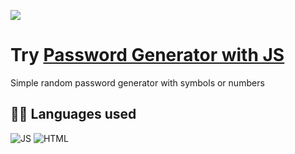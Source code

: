 ![](https://github.com/ntsg-hub/passgenjs/blob/main/banner/Banner.PNG)
# **Try [Password Generator with JS](https://ntsg-hub.github.io/passgenjs/)**

Simple random password generator with symbols or numbers

## **👩‍💻 Languages used**
![JS](https://img.shields.io/badge/JavaScript-323330?style=for-the-badge&logo=javascript&logoColor=F7DF1E) ![HTML](https://img.shields.io/badge/HTML5-E34F26?style=for-the-badge&logo=html5&logoColor=white) 
